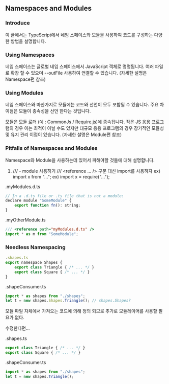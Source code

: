 ## Namespaces and Modules

### Introduce
이 글에서는 TypeScript에서 네임 스페이스와 모듈을 사용하여 코드를 구성하는 다양한 방법을 설명합니다.

### Using Namespaces
네임 스페이스는 글로벌 네임 스페이스에서 JavaScript 객체로 명명됩니다. 
여러 파일로 확장 할 수 있으며 --outFile 사용하여 연결할 수 있습니다.
(자세한 설명은 Namespace편 참조)

### Using Modules
네임 스페이스와 마찬가지로 모듈에는 코드와 선언이 모두 포함될 수 있습니다. 
주요 차이점은 모듈이 종속성을 선언 한다는 것입니다.

모듈은 모듈 로더 (예 : CommonJs / Require.js)에 종속됩니다. 
작은 JS 응용 프로그램의 경우 이는 최적이 아닐 수도 있지만 대규모 응용 프로그램의 경우 장기적인 모듈성 및 유지 관리 이점이 있습니다. 
(자세한 설명은 Module편 참조)

### Pitfalls of Namespaces and Modules
Namespace와 Module을 사용하는데 있어서 피해야할 것들에 대해 설명합니다.

1. /// <reference> - module 사용하기
/// <reference ... /> 구문 대신 import를 사용하자
ex) import x from "...";
ex) import x = require("...");

.myModules.d.ts
```js
// In a .d.ts file or .ts file that is not a module:
declare module "SomeModule" {
    export function fn(): string;
}
```
.myOtherModule.ts
```js
/// <reference path="myModules.d.ts" />
import * as m from "SomeModule";
```

### Needless Namespacing
```js
.shapes.ts
export namespace Shapes {
    export class Triangle { /* ... */ }
    export class Square { /* ... */ }
}
```

.shapeConsumer.ts
```js
import * as shapes from "./shapes";
let t = new shapes.Shapes.Triangle(); // shapes.Shapes?
```
모듈 파일 자체에서 가져오는 코드에 의해 정의 되므로 추가로 모듈레이어를 사용할 필요가 없다.

수정한다면...



.shapes.ts
```js
export class Triangle { /* ... */ }
export class Square { /* ... */ }
```

.shapeConsumer.ts
```js
import * as shapes from "./shapes";
let t = new shapes.Triangle();
```


